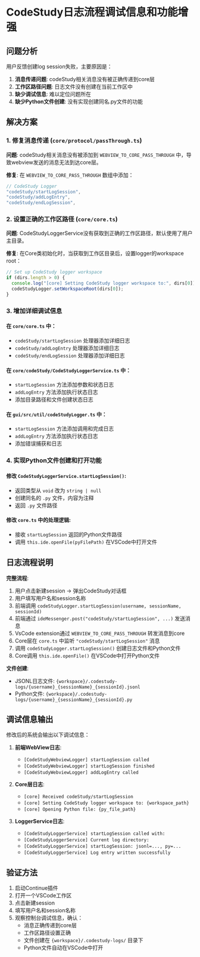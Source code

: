 # CodeStudy日志流程调试信息和功能增强

## 问题分析

用户反馈创建log session失败，主要原因是：

1. **消息传递问题**: codeStudy相关消息没有被正确传递到core层
2. **工作区路径问题**: 日志文件没有创建在当前工作区中
3. **缺少调试信息**: 难以定位问题所在
4. **缺少Python文件创建**: 没有实现创建同名.py文件的功能

## 解决方案

### 1. 修复消息传递 (`core/protocol/passThrough.ts`)

**问题**: codeStudy相关消息没有被添加到 `WEBVIEW_TO_CORE_PASS_THROUGH` 中，导致webview发送的消息无法到达core层。

**修复**: 在 `WEBVIEW_TO_CORE_PASS_THROUGH` 数组中添加：
```typescript
// CodeStudy Logger
"codeStudy/startLogSession",
"codeStudy/addLogEntry", 
"codeStudy/endLogSession",
```

### 2. 设置正确的工作区路径 (`core/core.ts`)

**问题**: CodeStudyLoggerService没有获取到正确的工作区路径，默认使用了用户主目录。

**修复**: 在Core类初始化时，当获取到工作区目录后，设置logger的workspace root：
```typescript
// Set up CodeStudy logger workspace
if (dirs.length > 0) {
  console.log("[core] Setting CodeStudy logger workspace to:", dirs[0]);
  codeStudyLogger.setWorkspaceRoot(dirs[0]);
}
```

### 3. 增加详细调试信息

#### 在 `core/core.ts` 中：
- `codeStudy/startLogSession` 处理器添加详细日志
- `codeStudy/addLogEntry` 处理器添加详细日志  
- `codeStudy/endLogSession` 处理器添加详细日志

#### 在 `core/codeStudy/CodeStudyLoggerService.ts` 中：
- `startLogSession` 方法添加参数和状态日志
- `addLogEntry` 方法添加执行状态日志
- 添加目录路径和文件创建状态日志

#### 在 `gui/src/util/codeStudyLogger.ts` 中：
- `startLogSession` 方法添加调用和完成日志
- `addLogEntry` 方法添加执行状态日志
- 添加错误捕获和日志

### 4. 实现Python文件创建和打开功能

#### 修改 `CodeStudyLoggerService.startLogSession()`:
- 返回类型从 `void` 改为 `string | null`
- 创建同名的 `.py` 文件，内容为注释
- 返回 `.py` 文件路径

#### 修改 `core.ts` 中的处理逻辑:
- 接收 `startLogSession` 返回的Python文件路径
- 调用 `this.ide.openFile(pyFilePath)` 在VSCode中打开文件

## 日志流程说明

**完整流程**:
1. 用户点击新建session -> 弹出CodeStudy对话框
2. 用户填写用户名和session名称
3. 前端调用 `codeStudyLogger.startLogSession(username, sessionName, sessionId)`
4. 前端通过 `ideMessenger.post("codeStudy/startLogSession", ...)` 发送消息
5. VsCode extension通过 `WEBVIEW_TO_CORE_PASS_THROUGH` 转发消息到core
6. Core层在 `core.ts` 中监听 `"codeStudy/startLogSession"` 消息
7. 调用 `codeStudyLogger.startLogSession()` 创建日志文件和Python文件  
8. Core调用 `this.ide.openFile()` 在VSCode中打开Python文件

**文件创建**:
- JSONL日志文件: `{workspace}/.codestudy-logs/{username}_{sessionName}_{sessionId}.jsonl`
- Python文件: `{workspace}/.codestudy-logs/{username}_{sessionName}_{sessionId}.py`

## 调试信息输出

修改后的系统会输出以下调试信息：

1. **前端WebView日志**:
   - `[CodeStudyWebviewLogger] startLogSession called`
   - `[CodeStudyWebviewLogger] startLogSession finished`
   - `[CodeStudyWebviewLogger] addLogEntry called`

2. **Core层日志**:
   - `[core] Received codeStudy/startLogSession`
   - `[core] Setting CodeStudy logger workspace to: {workspace_path}`
   - `[core] Opening Python file: {py_file_path}`

3. **LoggerService日志**:
   - `[CodeStudyLoggerService] startLogSession called with:`
   - `[CodeStudyLoggerService] Current log directory:`
   - `[CodeStudyLoggerService] startLogSession: jsonl=..., py=...`
   - `[CodeStudyLoggerService] Log entry written successfully`

## 验证方法

1. 启动Continue插件
2. 打开一个VSCode工作区
3. 点击新建session
4. 填写用户名和session名称
5. 观察控制台调试信息，确认：
   - 消息正确传递到core层
   - 工作区路径设置正确  
   - 文件创建在 `{workspace}/.codestudy-logs/` 目录下
   - Python文件自动在VSCode中打开
